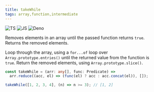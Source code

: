 ```yaml
---
title: takeWhile
tags: array,function,intermediate
---
```


![TS](https://img.shields.io/badge/supports-typescript-blue.svg?style=flat-square)
![JS](https://img.shields.io/badge/supports-javascript-yellow.svg?style=flat-square)
![Deno](https://img.shields.io/badge/supports-deno-green.svg?style=flat-square)

Removes elements in an array until the passed function returns `true`. Returns the removed elements.

Loop through the array, using a `for...of` loop over `Array.prototype.entries()` until the returned value from the function is `true`.
Return the removed elements, using `Array.prototype.slice()`.

```ts title="typescript"
const takeWhile = (arr: any[], func: Predicate) =>
  arr.reduce((acc, el) => (func(el) ? acc : acc.concat(el)), []);
```

```ts title="typescript"
takeWhile([1, 2, 3, 4], (n) => n >= 3); // [1, 2]
```
